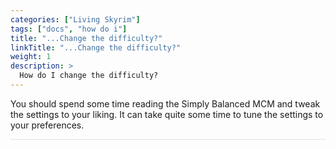 ```yaml
---
categories: ["Living Skyrim"]
tags: ["docs", "how do i"] 
title: "...Change the difficulty?"
linkTitle: "...Change the difficulty?"
weight: 1
description: >
  How do I change the difficulty?
---
```


You should spend some time reading the Simply Balanced MCM and tweak the settings to your liking. It can take quite some time to tune the settings to your preferences.

<hr style="background-color: #dee2e6;"></hr>